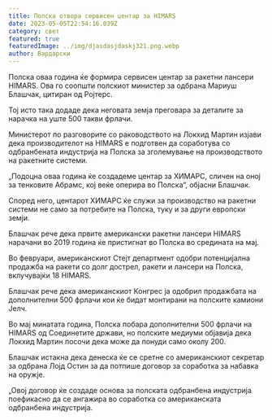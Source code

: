 ```yaml
---
title: Полска отвора сервисен центар за HIMARS
date: 2023-05-05T22:54:16.039Z
category: свет
featured: true
featuredImage: ../img/djasdasjdaskj321.png.webp
author: Вардарски
---
```


Полска оваа година ќе формира сервисен центар за ракетни лансери HIMARS. Ова го соопшти полскиот министер за одбрана Мариуш Блашчак, цитиран од Ројтерс.

Тој исто така додаде дека неговата земја преговара за деталите за нарачка на уште 500 такви фрлачи.

Министерот по разговорите со раководството на Локхид Мартин изјави дека производителот на HIMARS е подготвен да соработува со одбранбената индустрија на Полска за зголемување на производството на ракетните системи.

„Подоцна оваа година ќе создадеме центар за ХИМАРС, сличен на оној за тенковите Абрамс, кој веќе оперира во Полска“, објасни Блашчак.

Според него, центарот ХИМАРС ќе служи за производство на ракетни системи не само за потребите на Полска, туку и за други европски земји.

Блашчак рече дека првите американски ракетни лансери HIMARS нарачани во 2019 година ќе пристигнат во Полска во средината на мај.

Во февруари, американскиот Стејт департмент одобри потенцијална продажба на ракети со долг дострел, ракети и лансери на Полска, вклучувајќи 18 HIMARS.

Блашчак рече дека американскиот Конгрес ја одобрил продажбата на дополнителни 500 фрлачи кои ќе бидат монтирани на полските камиони Јелч.

Во мај минатата година, Полска побара дополнителни 500 фрлачи на HIMARS од Соединетите држави, но полските медиуми објавија дека Локхид Мартин посочи дека може да понуди само околу 200.

Блашчак истакна дека денеска ќе се сретне со американскиот секретар за одбрана Лојд Остин за да потпише договор за соработка за набавка на оружје.

„Овој договор ќе создаде основа за полската одбранбена индустрија поефикасно да се ангажира во соработка со американската одбранбена индустрија.
